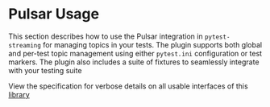 # Pulsar Usage

This section describes how to use the Pulsar integration in `pytest-streaming` for managing topics in your tests. The plugin supports both global and per-test topic management using either `pytest.ini` configuration or test markers. The plugin also includes a suite of fixtures to seamlessly integrate with your testing suite


View the specification for verbose details on all usable interfaces of this [library](../../specification/pulsar.md)